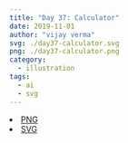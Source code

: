 ```yaml
---
title: "Day 37: Calculator"
date: 2019-11-01
author: "vijay verma"
svg: ./day37-calculator.svg
png: ./day37-calculator.png
category:
  - illustration
tags:
  - ai
  - svg
---
```

<li><a href="./day37-calculator.png" download className="btn-png">PNG</a></li>
<li><a href="./day37-calculator.svg" download className="btn-svg">SVG</a></li>
